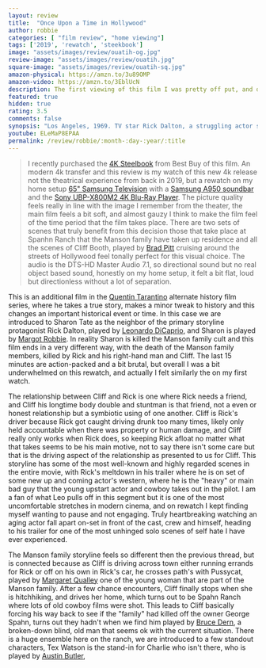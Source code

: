 ```yaml
---
layout: review
title:  "Once Upon a Time in Hollywood"
author: robbie
categories: [ "film review", "home viewing"]
tags: ['2019', 'rewatch', 'steekbook']
image: "assets/images/review/ouatih-og.jpg"
review-image: "assets/images/review/ouatih.jpg"
square-image: "assets/images/review/ouatih-sq.jpg"
amazon-physical: https://amzn.to/3u89OMP
amazon-video: https://amzn.to/3EblUcN
description: The first viewing of this film I was pretty off put, and didn't love it.  I have spent a lot of time listening to podcasts, and read many reviews that  
featured: true
hidden: true
rating: 3.5
comments: false
synopsis: "Los Angeles, 1969. TV star Rick Dalton, a struggling actor specializing in westerns, and stuntman Cliff Booth, his best friend, try to survive in a constantly changing movie industry. Dalton is the neighbor of the young and promising actress and model Sharon Tate, who has just married the prestigious Polish director Roman Polanski…"  
youtube: ELeMaP8EPAA
permalink: /review/robbie/:month-:day-:year/:title
---
```

> I recently purchased the <a href="https://www.bestbuy.com/site/once-upon-a-time-in-hollywood-limited-edition-steelbook-dig-copy-4k-ultra-hd-blu-blu-ray-2019/35640542.p?skuId=35640542">4K Steelbook</a> from Best Buy of this film. An modern 4k transfer and this review is my watch of this new 4k release not the theatrical experience from back in 2019, but a rewatch on my home setup <a href="https://amzn.to/3eMhnV3">65" Samsung Television</a> with a <a href="https://amzn.to/3Ljd8wh">Samsung A950 soundbar</a> and the <a href="https://amzn.to/3LBgyuL">Sony UBP-X800M2 4K Blu-Ray Player</a>.  The picture quality feels really in line with the image I remember from the theater, the main film feels a bit soft, and almost gauzy I think to make the film feel of the time period that the film takes place.  There are two sets of scenes that truly benefit from this decision those that take place at Spanhn Ranch that the Manson family have taken up residence and all the scenes of Cliff Booth, played by [Brad Pitt](https://www.imdb.com/name/nm0000093/) cruising around the streets of Hollywood feel tonally perfect for this visual choice.  The audio is the DTS-HD Master Audio 7.1, so directional sound but no real object based sound, honestly on my home setup, it felt a bit flat, loud but directionless without a lot of separation.

This is an additional film in the [Quentin Tarantino](https://www.imdb.com/name/nm0000233/) alternate history film series, where he takes a true story, makes a minor tweak to history and this changes an important historical event or time.  In this case we are introduced to Sharon Tate as the neighbor of the primary storyline protagonist Rick Dalton, played by [Leonardo DiCaprio](https://www.imdb.com/name/nm0000138/), and Sharon is played by [Margot Robbie](https://www.imdb.com/name/nm3053338/).  In reality Sharon is killed the Manson family cult and this film ends in a very different way, with the death of the Manson family members, killed by Rick and his right-hand man and Cliff.  The last 15 minutes are action-packed and a bit brutal, but overall I was a bit underwhelmed on this rewatch, and actually I felt similarly the on my first watch. 

The relationship between Cliff and Rick is one where Rick needs a friend, and Cliff his longtime body double and stuntman is that friend, not a even or honest relationship but a symbiotic using of one another.  Cliff is Rick's driver because Rick got caught driving drunk too many times, likely only held accountable when there was property or human damage, and Cliff really only works when Rick does, so keeping Rick afloat no matter what that takes seems to be his main motive, not to say there isn't some care but that is the driving aspect of the relationship as presented to us for Cliff.  This storyline has some of the most well-known and highly regarded scenes in the entire movie, with Rick's meltdown in his trailer where he is on set of some new up and coming actor's western, where he is the "heavy" or main bad guy that the young upstart actor and cowboy takes out in the pilot.  I am a fan of what Leo pulls off in this segment but it is one of the most uncomfortable stretches in modern cinema, and on rewatch I kept finding myself wanting to pause and not engaging. Truly heartbreaking watching an aging actor fall apart on-set in front of the cast, crew and himself, heading to his trailer for one of the most unhinged solo scenes of self hate I have ever experienced. 

The Manson family storyline feels so different then the previous thread, but is connected because as Cliff is driving across town either running errands for Rick or off on his own in Rick's car, he crosses path's with Pussycat, played by [Margaret Qualley](https://www.imdb.com/name/nm4960279/) one of the young woman that are part of the Manson family.  After a few chance encounters, Cliff finally stops when she is hitchhiking, and drives her home, which turns out to be Spahn Ranch where lots of old cowboy films were shot. This leads to Cliff basically forcing his way back to see if the "family" had killed off the owner George Spahn, turns out they hadn't when we find him played by [Bruce Dern](https://www.imdb.com/name/nm0001136/), a broken-down blind, old man that seems ok with the current situation. There is a huge ensemble here on the ranch, we are introduced to a few standout characters, Tex Watson is the stand-in for Charlie who isn't there, who is played by [Austin Butler](https://www.imdb.com/name/nm2581521/), 